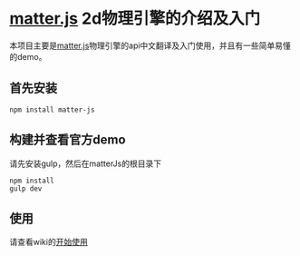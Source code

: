 # [matter.js](https://github.com/liabru/matter-js) 2d物理引擎的介绍及入门
本项目主要是[matter.js](https://github.com/liabru/matter-js)物理引擎的api中文翻译及入门使用，并且有一些简单易懂的demo。

## 首先安装
    npm install matter-js
    
## 构建并查看官方demo
请先安装gulp，然后在matterJs的根目录下

    npm install
    gulp dev
    
## 使用
请查看wiki的[开始使用]()
